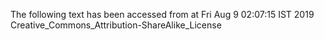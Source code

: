 The following text has been accessed from at Fri Aug 9 02:07:15 IST 2019
Creative_Commons_Attribution-ShareAlike_License
